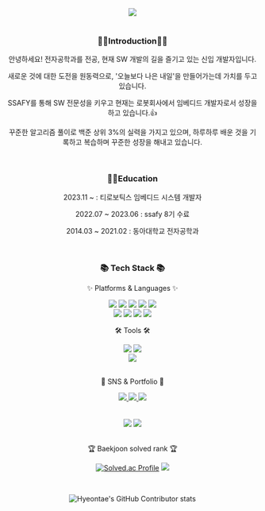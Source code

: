 <div align=center>
	<img src="https://capsule-render.vercel.app/api?type=waving&color=auto&height=200&section=header&text=HyeonTae's%20Github!&fontSize=90" />	
</div>
<br>
<div align=center>
	<h3>👨‍💻Introduction👨‍💻</h3>
	<p> 안녕하세요! 전자공학과를 전공, 현재 SW 개발의 길을 즐기고 있는 신입 개발자입니다.</p>
	<p> 새로운 것에 대한 도전을 원동력으로, '오늘보다 나은 내일'을 만들어가는데 가치를 두고 있습니다. </p>
	<p> SSAFY를 통해 SW 전문성을 키우고 현재는 로봇회사에서 임베디드 개발자로서 성장을 하고 있습니다.👍</p>
	<p> 꾸준한 알고리즘 풀이로 백준 상위 3%의 실력을 가지고 있으며, 하루하루 배운 것을 기록하고 복습하며 꾸준한 성장을 해내고 있습니다.</p>
</div>
<br>
<div align=center>
	<h3>👨‍🎓Education</h3>
	<p>2023.11 ~         : 티로보틱스 임베디드 시스템 개발자</p>
	<p>2022.07 ~ 2023.06 : ssafy 8기 수료</p>
	<p>2014.03 ~ 2021.02 : 동아대학교 전자공학과</p>
</div>
<br>
<div align=center>
	<h3>📚 Tech Stack 📚</h3>
	<p>✨ Platforms & Languages ✨</p>
</div>
<div align="center">
	<img src="https://img.shields.io/badge/Python-007396?style=flat&logo=Python&logoColor=white" />
	<img src="https://img.shields.io/badge/HTML5-E34F26?style=flat&logo=HTML5&logoColor=white" />
	<img src="https://img.shields.io/badge/CSS3-1572B6?style=flat&logo=CSS3&logoColor=white" />
	<img src="https://img.shields.io/badge/JavaScript-F7DF1E?style=flat&logo=JavaScript&logoColor=white" />
	<img src="https://img.shields.io/badge/TypeScript-0769AD?style=flat&logo=TypeScript&logoColor=white" />
	<br>
	<img src="https://img.shields.io/badge/Django-6DB33F?style=flat&logo=Django&logoColor=white" />
	<img src="https://img.shields.io/badge/React-7952B3?style=flat&logo=React&logoColor=white" />
	<img src="https://img.shields.io/badge/Vue.js-43B02A?style=flat&logo=Vue.js&logoColor=white" />
	<img src="https://img.shields.io/badge/Flutter-000000?style=flat&logo=Flutter&logoColor=white" />
	<br>

</div>
<div align=center>
	<p>🛠 Tools 🛠</p>
</div>
<div align=center>
	<img src="https://img.shields.io/badge/Jira-2C2255?style=flat&logo=Jira&logoColor=white" />
	<img src="https://img.shields.io/badge/Visual%20Studio%20Code-007ACC?style=flat&logo=VisualStudioCode&logoColor=white" />
	<br>
	<img src="https://img.shields.io/badge/GitHub-181717?style=flat&logo=GitHub&logoColor=white" />
</div>
<br>
<div align=center>
	<p>🎨 SNS & Portfolio 🎨</p>
</div>
<div align=center>
	<a href="https://cheon2308.notion.site/s-8f650b782d5f4c7ea31d26102c3d17ce">
		<img src="https://img.shields.io/badge/Portfolio-FF3633?style=flat&logo=Micro.blog&logoColor=white" />
	</a>
	<a href="https://cheon2308.tistory.com">
		<img src="https://img.shields.io/badge/Blog-FF9800?style=flat&logo=Blogger&logoColor=white" />
	</a>
	<a href="mailto:cjsgusxo95@gmail.com">
		<img src="https://img.shields.io/badge/Mail-30B980?style=flat&logo=Gmail&logoColor=white" />
	</a>
	
</div>
<br>
<div align=center>	
<br>
<img src="https://github-readme-stats.vercel.app/api/top-langs/?username=cheon2308&layout=compact">
<img src="https://github-readme-stats.vercel.app/api?username=cheon2308&show_icons=true">
</div>
<br>
<div align=center>
<p>🏆 Baekjoon solved rank 🏆</p>
	
[![Solved.ac Profile](http://mazassumnida.wtf/api/v2/generate_badge?boj=cjsgusxo95)](https://solved.ac/cjsgusxo95)
<img src="http://mazandi.herokuapp.com/api?handle=cjsgusxo95&theme=cold"/> 
</div>
<div align=center>
<br>

![Hyeontae's GitHub Contributor stats](https://github-contributor-stats.vercel.app/api?username=cheon2308)
</div>
<br>

</div>
